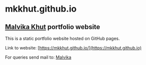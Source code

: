 # mkkhut.github.io
## [Malvika Khut](https://mkkhut.github.io) portfolio website

This is a static portfolio website hosted on GitHub pages. 

Link to website: [https://mkkhut.github.io/](https://mkkhut.github.io)

For queries send mail to: [Malvika](mailto:malvikakhut5@gmail.com)
